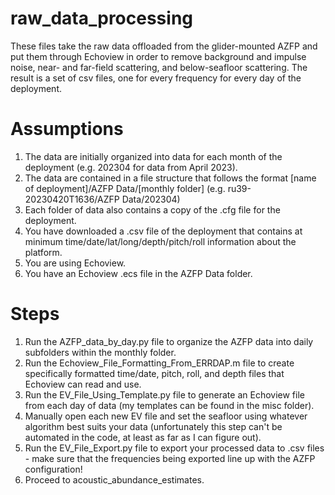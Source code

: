 # raw_data_processing

These files take the raw data offloaded from the glider-mounted AZFP and put them through Echoview in order to remove background and impulse noise, near- and far-field scattering, and below-seafloor scattering. The result is a set of csv files, one for every frequency for every day of the deployment.

# Assumptions

1. The data are initially organized into data for each month of the deployment (e.g. 202304 for data from April 2023).
2. The data are contained in a file structure that follows the format [name of deployment]/AZFP Data/[monthly folder] (e.g. ru39-20230420T1636/AZFP Data/202304)
3. Each folder of data also contains a copy of the .cfg file for the deployment.
4. You have downloaded a .csv file of the deployment that contains at minimum time/date/lat/long/depth/pitch/roll information about the platform.
5. You are using Echoview.
6. You have an Echoview .ecs file in the AZFP Data folder.

# Steps

1. Run the AZFP_data_by_day.py file to organize the AZFP data into daily subfolders within the monthly folder.
2. Run the Echoview_File_Formatting_From_ERRDAP.m file to create specifically formatted time/date, pitch, roll, and depth files that Echoview can read and use.
3. Run the EV_File_Using_Template.py file to generate an Echoview file from each day of data (my templates can be found in the misc folder).
4. Manually open each new EV file and set the seafloor using whatever algorithm best suits your data (unfortunately this step can't be automated in the code, at least as far as I can figure out).
5. Run the EV_File_Export.py file to export your processed data to .csv files - make sure that the frequencies being exported line up with the AZFP configuration!
6. Proceed to acoustic_abundance_estimates.
